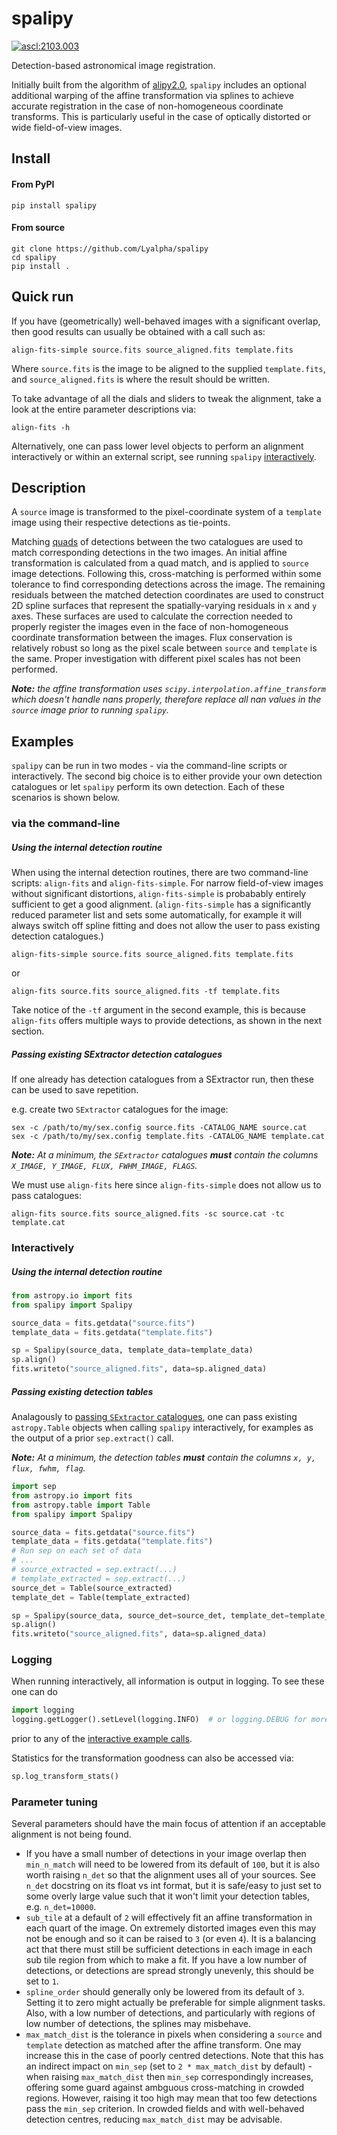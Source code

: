 # spalipy

<a href="https://ascl.net/2103.003"><img src="https://img.shields.io/badge/ascl-2103.003-blue.svg?colorB=262255" alt="ascl:2103.003" /></a>

Detection-based astronomical image registration.

Initially built from the algorithm of
[alipy2.0](https://obswww.unige.ch/~tewes/alipy/), `spalipy` includes an
optional additional warping of the affine transformation via splines to
achieve accurate registration in the case of non-homogeneous coordinate
transforms. This is particularly useful in the case of optically distorted
or wide field-of-view images.

## Install

#### From PyPI
```
pip install spalipy
```

#### From source
```
git clone https://github.com/Lyalpha/spalipy
cd spalipy
pip install .
```

## Quick run

If you have (geometrically) well-behaved images with a significant
overlap, then good results can usually be obtained with a call such
as:
```
align-fits-simple source.fits source_aligned.fits template.fits
```
Where `source.fits` is the image to be aligned to the supplied `template.fits`,
and `source_aligned.fits` is where the result should be written.

To take advantage of all the dials and sliders to tweak the alignment,
take a look at the entire parameter descriptions via:
```
align-fits -h
```

Alternatively, one can pass lower level objects to perform an alignment
interactively or within an external script, see running `spalipy`
[interactively](#interactively).

## Description

A `source` image is transformed to the pixel-coordinate system of a
`template` image using their respective detections as tie-points.

Matching [quads](https://arxiv.org/abs/0910.2233) of detections between
the two catalogues are used to match corresponding detections in the two
images. An initial affine transformation is calculated from a quad match,
and is applied to `source` image detections. Following this, cross-matching
is performed within some tolerance to find corresponding detections across
the image. The remaining residuals between the matched detection coordinates
are used to construct 2D spline surfaces that represent the spatially-varying
residuals in `x` and `y` axes. These surfaces are used to calculate the
correction needed to properly register the images even in the face of
non-homogeneous coordinate transformation between the images. Flux
conservation is relatively robust so long as the pixel scale between `source`
and `template` is the same. Proper investigation with different pixel scales
has not been performed.

*__Note:__ the affine transformation uses `scipy.interpolation.affine_transform`
which doesn't handle nans properly, therefore replace all nan values
in the `source` image prior to running `spalipy`.*


## Examples

`spalipy` can be run in two modes - via the command-line scripts or
interactively. The second big choice is to either provide your own detection
catalogues or let `spalipy` perform its own detection. Each of these scenarios
is shown below.

### via the command-line

##### Using the internal detection routine

When using the internal detection routines, there are two command-line
scripts: `align-fits` and `align-fits-simple`. For narrow field-of-view
images without significant distortions, `align-fits-simple` is probabably
entirely sufficient to get a good alignment. (`align-fits-simple` has
a significantly reduced parameter list and sets some automatically,
for example it will always switch off spline fitting and does not
allow the user to pass existing detection catalogues.)

```
align-fits-simple source.fits source_aligned.fits template.fits
```
or
```
align-fits source.fits source_aligned.fits -tf template.fits
```
Take notice of the `-tf` argument in the second example, this is because
`align-fits` offers multiple ways to provide detections, as shown in the next
section.

##### Passing existing SExtractor detection catalogues

If one already has detection catalogues from a SExtractor run, then these can
be used to save repetition.

e.g. create two `SExtractor` catalogues for the image:
```
sex -c /path/to/my/sex.config source.fits -CATALOG_NAME source.cat
sex -c /path/to/my/sex.config template.fits -CATALOG_NAME template.cat
```
*__Note:__ At a minimum, the `SExtractor` catalogues __must__ contain the
columns `X_IMAGE, Y_IMAGE, FLUX, FWHM_IMAGE, FLAGS`.*

We must use `align-fits` here since `align-fits-simple` does not allow us to
pass catalogues:

```
align-fits source.fits source_aligned.fits -sc source.cat -tc template.cat
```

### Interactively

##### Using the internal detection routine

```python
from astropy.io import fits
from spalipy import Spalipy

source_data = fits.getdata("source.fits")
template_data = fits.getdata("template.fits")

sp = Spalipy(source_data, template_data=template_data)
sp.align()
fits.writeto("source_aligned.fits", data=sp.aligned_data)
```

##### Passing existing detection tables

Analagously to [passing `SExtractor` catalogues](#passing-existing-sextractor-detection-catalogues),
one can pass existing `astropy.Table` objects when calling `spalipy` interactively, for examples
as the output of a prior `sep.extract()` call.

*__Note:__ At a minimum, the detection tables __must__ contain the
columns `x, y, flux, fwhm, flag`.*

```python
import sep
from astropy.io import fits
from astropy.table import Table
from spalipy import Spalipy

source_data = fits.getdata("source.fits")
template_data = fits.getdata("template.fits")
# Run sep on each set of data
# ...
# source_extracted = sep.extract(...)
# template_extracted = sep.extract(...)
source_det = Table(source_extracted)
template_det = Table(template_extracted)

sp = Spalipy(source_data, source_det=source_det, template_det=template_det)
sp.align()
fits.writeto("source_aligned.fits", data=sp.aligned_data)
```

### Logging

When running interactively, all information is output in logging. To see these
one can do
```python
import logging
logging.getLogger().setLevel(logging.INFO)  # or logging.DEBUG for more messages
```
prior to any of the [interactive example calls](#interactively).

Statistics for the transformation goodness can also be accessed via:
```python
sp.log_transform_stats()
```

### Parameter tuning

Several parameters should have the main focus of attention if an acceptable
alignment is not being found.

* If you have a small number of detections in your image overlap then
`min_n_match` will need to be lowered from its default of `100`, but it is
also worth raising `n_det` so that the alignment uses all of your sources.
See `n_det` docstring on its float vs int format, but it is safe/easy to just
set to some overly large value such that it won't limit your detection tables,
e.g. `n_det=10000`.
* `sub_tile` at a default of `2` will effectively fit an affine transformation
in each quart of the image. On extremely distorted images even this may not be
enough and so it can be raised to `3` (or even `4`). It is a balancing act
that there must still be sufficient detections in each image in each sub tile
region from which to make a fit. If you have a low number of detections,
or detections are spread strongly unevenly, this should be set to `1`.
* `spline_order` should generally only be lowered from its default of `3`.
Setting it to zero might actually be preferable for simple alignment tasks.
Also, with a low number of detections, and particularly with regions of low
number of detections, the splines may misbehave.
* `max_match_dist` is the tolerance in pixels when considering a `source`
and `template` detection as matched after the affine transform. One may
increase this in the case of poorly centred detections. Note that this
has an indirect impact on `min_sep` (set to `2 * max_match_dist` by
default) - when raising `max_match_dist` then `min_sep` correspondingly
increases, offering some guard against ambguous cross-matching in crowded
regions. However, raising it too high may mean that too few detections
pass the `min_sep` criterion. In crowded fields and with well-behaved
detection centres, reducing `max_match_dist` may be advisable.
